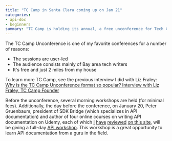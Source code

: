 ```yaml
---
title: "TC Camp in Santa Clara coming up on Jan 21"
categories:
- api-doc
- beginners
summary: "TC Camp is holding its annual, a free unconference for Tech Comm on Jan. 21 in Santa Clara. TC Camp starts with morning workshops given by experts in the field for a nominal fee. The unconference follows, where attendees vote on the topics to be discussed. It is a great event for networking and exchanging ideas."
---
```


The TC Camp Unconference is one of my favorite conferences for a number of reasons:

* The sessions are user-led
* The audience consists mainly of Bay area tech writers
* It's free and just 2 miles from my house

To learn more TC Camp, see the previous interview I did with Liz Fraley: [Why is the TC Camp Unconference format so popular? Interview with Liz Fraley, TC Camp Founder](http://idratherbewriting.com/2016/01/06/tc-camp-unconference-interview-with-liz-fraley/)

Before the unconference, several morning workshops are held (for minimal fees). Additionally, the day before the conference, on January 20, Peter Gruenbaum, president of SDK Bridge (which specializes in API documentation) and author of four online courses on writing API documentation on Udemy, each of which [I][1] [have][2] [reviewed][3] [on this site][4], will be giving a full-day [API workshop](http://www.tccamp.org/2016/12/api-workshop-tc-camp-west-2017/). This workshop is a great opportunity to learn API documentation from a guru in the field.


[1]: http://idratherbewriting.com/2016/11/13/review-of-coding-for-writers-peter-gruenbaum-udacity/

[2]: http://idratherbewriting.com/2016/02/08/third-api-course-from-peter-gruenbaum/

[3]: http://idratherbewriting.com/2015/07/24/udemy-course-on-api-technical-writing-part-two/

[4]: http://idratherbewriting.com/2015/05/22/api-technical-writing-course-on-udemy/